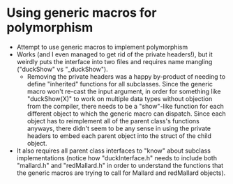 # Using generic macros for polymorphism

- Attempt to use generic macros to implement polymorphism
- Works (and I even managed to get rid of the private headers!), but it weirdly puts the interface into two files and requires name mangling ("duckShow" vs "_duckShow").
    - Removing the private headers was a happy by-product of needing to define "inherited" functions for all subclasses. Since the generic macro won't re-cast the input argument, in order for something like "duckShow(X)" to work on multiple data types without objection from the compiler, there needs to be a "show"-like function for each different object to which the generic macro can dispatch. Since each object has to reimplement all of the parent class's functions anyways, there didn't seem to be any sense in using the private headers to embed each parent object into the struct of the child object.
- It also requires all parent class interfaces to "know" about subclass implementations (notice how "duckInterface.h" needs to include both "mallard.h" and "redMallard.h" in order to understand the functions that the generic macros are trying to call for Mallard and redMallard objects).